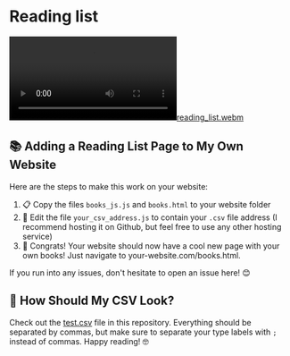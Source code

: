 # Reading list

[![reading_list.webm](reading_list.webm)](reading_list.webm)

## 📚 Adding a Reading List Page to My Own Website

Here are the steps to make this work on your website:

1. 📋 Copy the files `books_js.js` and `books.html` to your website folder
2. 📝 Edit the file `your_csv_address.js` to contain your `.csv` file address
   (I recommend hosting it on Github, but feel free to use any other hosting service)
3. 🎉 Congrats! Your website should now have a cool new page with your own books! Just navigate to your-website.com/books.html.

If you run into any issues, don't hesitate to open an issue here! 😊

## 📖 How Should My CSV Look?

Check out the [test.csv](test.csv) file in this repository. Everything should be separated by commas, but make sure to separate your type labels with `;` instead of commas. Happy reading! 🤓
